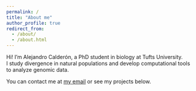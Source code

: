 ```yaml
---
permalink: /
title: "About me"
author_profile: true
redirect_from: 
  - /about/
  - /about.html
---
```

Hi! I’m Alejandro Calderón, a PhD student in biology at Tufts University.  
I study divergence in natural populations and develop computational tools to analyze genomic data.

You can contact me at [my email](mailto:Alejandro.Calderon@tufts.com) or see my projects below.
